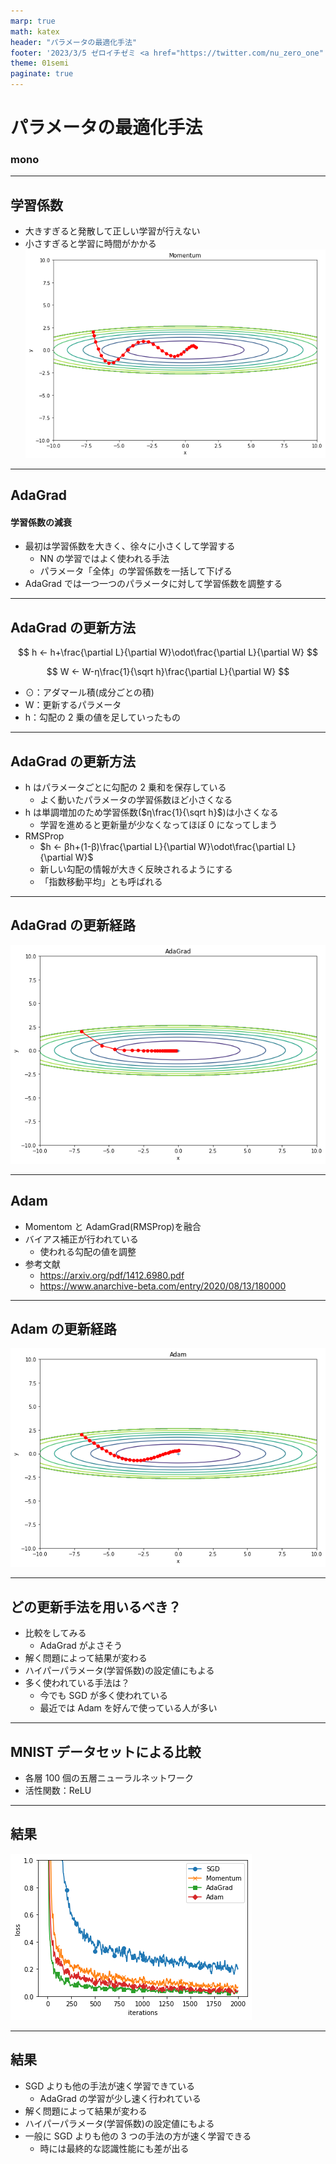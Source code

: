```yaml
---
marp: true
math: katex
header: "パラメータの最適化手法"
footer: '2023/3/5 ゼロイチゼミ <a href="https://twitter.com/nu_zero_one" style="color:white">@nu_zero_one</a>'
theme: 01semi
paginate: true
---
```


<!--
_class: title
_paginate: false
-->

# パラメータの最適化手法

### mono

---

## 学習係数

- 大きすぎると発散して正しい学習が行えない
- 小さすぎると学習に時間がかかる
  ![h:350](../images/Momentum.png)

---

## AdaGrad

#### 学習係数の減衰

- 最初は学習係数を大きく、徐々に小さくして学習する
  - NN の学習ではよく使われる手法
  - パラメータ「全体」の学習係数を一括して下げる
- AdaGrad では一つ一つのパラメータに対して学習係数を調整する

---

## AdaGrad の更新方法

$$
h ← h+\frac{\partial L}{\partial W}\odot\frac{\partial L}{\partial W}
$$

$$
W ← W-η\frac{1}{\sqrt h}\frac{\partial L}{\partial W}
$$

- $\odot$：アダマール積(成分ごとの積)
- W：更新するパラメータ
- h：勾配の 2 乗の値を足していったもの

---

## AdaGrad の更新方法

- h はパラメータごとに勾配の 2 乗和を保存している
  - よく動いたパラメータの学習係数ほど小さくなる
- h は単調増加のため学習係数($η\frac{1}{\sqrt h}$)は小さくなる
  - 学習を進めると更新量が少なくなってほぼ 0 になってしまう
- RMSProp
  - $h ← βh+(1-β)\frac{\partial L}{\partial W}\odot\frac{\partial L}{\partial W}$
  - 新しい勾配の情報が大きく反映されるようにする
  - 「指数移動平均」とも呼ばれる

---

## AdaGrad の更新経路

![](../images/AdaGrad.png)

---

## Adam

- Momentom と AdamGrad(RMSProp)を融合
- バイアス補正が行われている
  - 使われる勾配の値を調整
- 参考文献
  - https://arxiv.org/pdf/1412.6980.pdf
  - https://www.anarchive-beta.com/entry/2020/08/13/180000

---

## Adam の更新経路

![](../images/Adam.png)

---

## どの更新手法を用いるべき？

- 比較をしてみる
  - AdaGrad がよさそう
- 解く問題によって結果が変わる
- ハイパーパラメータ(学習係数)の設定値にもよる
- 多く使われている手法は？
  - 今でも SGD が多く使われている
  - 最近では Adam を好んで使っている人が多い

---

## MNIST データセットによる比較

- 各層 100 個の五層ニューラルネットワーク
- 活性関数：ReLU

---

## 結果

![h:480](../images/output.png)

---

## 結果

- SGD よりも他の手法が速く学習できている
  - AdaGrad の学習が少し速く行われている
- 解く問題によって結果が変わる
- ハイパーパラメータ(学習係数)の設定値にもよる
- 一般に SGD よりも他の 3 つの手法の方が速く学習できる
  - 時には最終的な認識性能にも差が出る
